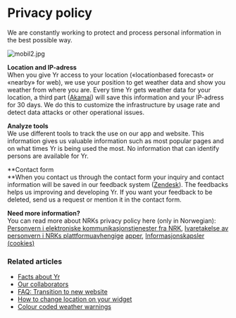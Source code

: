 Privacy policy
==============

We are constantly working to protect and process personal information in the best possible way.

![mobil2.jpg](/hc/article_attachments/360004157713/mobil2.jpg)  
  
**Location and IP-adress**  
When you give Yr access to your location («locationbased forecast» or «nearby» for web), we use your position to get weather data and show you weather from where you are. Every time Yr gets weather data for your location, a third part ([Akamai](https://www.akamai.com/)) will save this information and your IP-adress for 30 days. We do this to customize the infrastructure by usage rate and detect data attacks or other operational issues.

**Analyze tools**  
We use different tools to track the use on our app and website. This information gives us valuable information such as most popular pages and on what times Yr is being used the most. No information that can identify persons are available for Yr.  
  
**Contact form  
**When you contact us through the contact form your inquiry and contact information will be saved in our feedback system ([Zendesk](https://www.zendesk.com/company/customers-partners/eu-data-protection/)). The feedbacks helps us improving and developing Yr. If you want your feedback to be deleted, send us a request or mention it in the contact form.  
  
**Need more information?**  
You can read more about NRKs privacy policy here (only in Norwegian): [Personvern i elektroniske kommunikasjonstjenester fra NRK](https://www.nrk.no/personvern/), [Ivaretakelse av personvern i NRKs plattformuavhengige](https://www.nrk.no/retningslinjer/ivaretakelse-av-personvern-i-nrks-plattformavhengige-apper-1.12823118) [apper](https://www.nrk.no/retningslinjer/ivaretakelse-av-personvern-i-nrks-plattformavhengige-apper-1.12823118), [Informasjonskapsler (](https://www.nrk.no/retningslinjer/informasjonskapsler-_cookies_-1.11109868)[cookies](https://www.nrk.no/retningslinjer/informasjonskapsler-_cookies_-1.11109868)[)](https://www.nrk.no/retningslinjer/informasjonskapsler-_cookies_-1.11109868)

### Related articles

*   [Facts about Yr](https://hjelp.yr.no/hc/en-us/related/click?data=BAh7CjobZGVzdGluYXRpb25fYXJ0aWNsZV9pZGkEC7ZPDDoYcmVmZXJyZXJfYXJ0aWNsZV9pZGwrCI793tFTADoLbG9jYWxlSSIKZW4tdXMGOgZFVDoIdXJsSSIwL2hjL2VuLXVzL2FydGljbGVzLzIwNjU1MDUzOS1GYWN0cy1hYm91dC1ZcgY7CFQ6CXJhbmtpBg%3D%3D--c4f59174fb31d3c92f3dfc9c72fd67dca0e5fb7c)
*   [Our collaborators](https://hjelp.yr.no/hc/en-us/related/click?data=BAh7CjobZGVzdGluYXRpb25fYXJ0aWNsZV9pZGkE6bRPDDoYcmVmZXJyZXJfYXJ0aWNsZV9pZGwrCI793tFTADoLbG9jYWxlSSIKZW4tdXMGOgZFVDoIdXJsSSIzL2hjL2VuLXVzL2FydGljbGVzLzIwNjU1MDI0OS1PdXItY29sbGFib3JhdG9ycwY7CFQ6CXJhbmtpBw%3D%3D--c1b545dd36f9ec80ece904a0de8cd8989f901687)
*   [FAQ: Transition to new website](https://hjelp.yr.no/hc/en-us/related/click?data=BAh7CjobZGVzdGluYXRpb25fYXJ0aWNsZV9pZGwrCDbe4dJTADoYcmVmZXJyZXJfYXJ0aWNsZV9pZGwrCI793tFTADoLbG9jYWxlSSIKZW4tdXMGOgZFVDoIdXJsSSJCL2hjL2VuLXVzL2FydGljbGVzLzM2MDAyMDMwMzQxNC1GQVEtVHJhbnNpdGlvbi10by1uZXctd2Vic2l0ZQY7CFQ6CXJhbmtpCA%3D%3D--efe1646f7c1ee6569c7016419c12722b03ab1a2c)
*   [How to change location on your widget](https://hjelp.yr.no/hc/en-us/related/click?data=BAh7CjobZGVzdGluYXRpb25fYXJ0aWNsZV9pZGwrCIn53MYaADoYcmVmZXJyZXJfYXJ0aWNsZV9pZGwrCI793tFTADoLbG9jYWxlSSIKZW4tdXMGOgZFVDoIdXJsSSJKL2hjL2VuLXVzL2FydGljbGVzLzExNTAwNTUyMDI2NS1Ib3ctdG8tY2hhbmdlLWxvY2F0aW9uLW9uLXlvdXItd2lkZ2V0BjsIVDoJcmFua2kJ--5195d9a67e93e2c2eb458ac0976f98dc185e74c7)
*   [Colour coded weather warnings](https://hjelp.yr.no/hc/en-us/related/click?data=BAh7CjobZGVzdGluYXRpb25fYXJ0aWNsZV9pZGwrCIGCM9JTADoYcmVmZXJyZXJfYXJ0aWNsZV9pZGwrCI793tFTADoLbG9jYWxlSSIKZW4tdXMGOgZFVDoIdXJsSSJCL2hjL2VuLXVzL2FydGljbGVzLzM2MDAwODg3NjY3My1Db2xvdXItY29kZWQtd2VhdGhlci13YXJuaW5ncwY7CFQ6CXJhbmtpCg%3D%3D--4c06150bb8ec06cdfb8e404e7d66ead8acfdceb0)